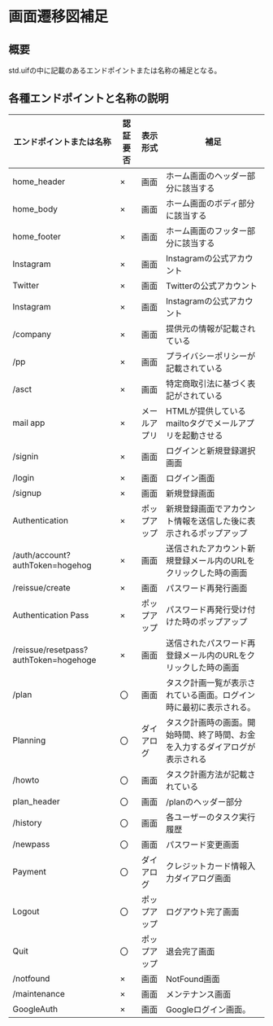 # 画面遷移図補足

## 概要
std.uifの中に記載のあるエンドポイントまたは名称の補足となる。

## 各種エンドポイントと名称の説明

| エンドポイントまたは名称                          | 認証要否 | 表示形式   | 補足                                       |
| ------------------------------------- | ---- | ------ | ---------------------------------------- |
| home_header                           | ×    | 画面     | ホーム画面のヘッダー部分に該当する                        |
| home_body                             | ×    | 画面     | ホーム画面のボディ部分に該当する                         |
| home_footer                           | ×    | 画面     | ホーム画面のフッター部分に該当する                        |
| Instagram                             | ×    | 画面     | Instagramの公式アカウント                        |
| Twitter                               | ×    | 画面     | Twitterの公式アカウント                          |
| Instagram                             | ×    | 画面     | Instagramの公式アカウント                        |
| /company                              | ×    | 画面     | 提供元の情報が記載されている                           |
| /pp                                   | ×    | 画面     | プライバシーポリシーが記載されている                       |
| /asct                                 | ×    | 画面     | 特定商取引法に基づく表記がされている                       |
| mail app                              | ×    | メールアプリ | HTMLが提供しているmailtoタグでメールアプリを起動させる         |
| /signin                               | ×    | 画面     | ログインと新規登録選択画面                            |
| /login                                | ×    | 画面     | ログイン画面                                   |
| /signup                               | ×    | 画面     | 新規登録画面                                   |
| Authentication                        | ×    | ポップアップ | 新規登録画面でアカウント情報を送信した後に表示されるポップアップ         |
| /auth/account?authToken=hogehog       | ×    | 画面     | 送信されたアカウント新規登録メール内のURLをクリックした時の画面        |
| /reissue/create                       | ×    | 画面     | パスワード再発行画面                               |
| Authentication Pass                   | ×    | ポップアップ | パスワード再発行受け付けた時のポップアップ                    |
| /reissue/resetpass?authToken=hogehoge | ×    | 画面     | 送信されたパスワード再登録メール内のURLをクリックした時の画面         |
| /plan                                 | 〇    | 画面     | タスク計画一覧が表示されている画面。ログイン時に最初に表示される。        |
| Planning                              | 〇    | ダイアログ | タスク計画時の画面。開始時間、終了時間、お金を入力するダイアログが表示される |
| /howto                                | 〇    | 画面     | タスク計画方法が記載されている                          |
| plan_header                           | 〇    | 画面     | /planのヘッダー部分                             |
| /history                              | 〇    | 画面     | 各ユーザーのタスク実行履歴                            |
| /newpass                              | 〇    | 画面     | パスワード変更画面                                |
| Payment                               | 〇    | ダイアログ | クレジットカード情報入力ダイアログ画面                           |
| Logout                                | 〇    | ポップアップ | ログアウト完了画面                                |
| Quit                                  | 〇    | ポップアップ | 退会完了画面                                   |
| /notfound                             | ×    | 画面     | NotFound画面                                    |
| /maintenance                          | ×    | 画面     | メンテナンス画面                                 |
| GoogleAuth                            | ×    | 画面     | Googleログイン画面。                                 |

